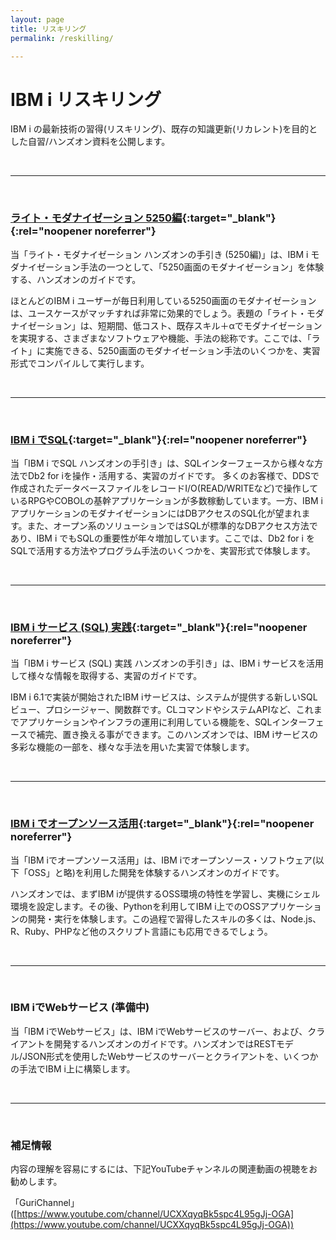 ```yaml
---
layout: page
title: リスキリング
permalink: /reskilling/

---
```


# IBM i リスキリング

IBM i の最新技術の習得(リスキリング)、既存の知識更新(リカレント)を目的とした自習/ハンズオン資料を公開します。

<br>

---
<br>

### [ライト・モダナイゼーション 5250編](https://guricat.github.io/Lite-modernization-for-5250/#/){:target="_blank"}{:rel="noopener noreferrer"}

当「ライト・モダナイゼーション ハンズオンの手引き (5250編)」は、IBM i モダナイゼーション手法の一つとして、「5250画面のモダナイゼーション」を体験する、ハンズオンのガイドです。

ほとんどのIBM i ユーザーが毎日利用している5250画面のモダナイゼーションは、ユースケースがマッチすれば非常に効果的でしょう。表題の「ライト・モダナイゼーション」は、短期間、低コスト、既存スキル＋αでモダナイゼーションを実現する、さまざまなソフトウェアや機能、手法の総称です。ここでは、「ライト」に実施できる、5250画面のモダナイゼーション手法のいくつかを、実習形式でコンパイルして実行します。

<br>

---
<br>

### [IBM i でSQL](https://guricat.github.io/SQL-on-IBM-i/#/){:target="_blank"}{:rel="noopener noreferrer"}

当「IBM i でSQL ハンズオンの手引き」は、SQLインターフェースから様々な方法でDb2 for iを操作・活用する、実習のガイドです。 多くのお客様で、DDSで作成されたデータベースファイルをレコードI/O(READ/WRITEなど)で操作しているRPGやCOBOLの基幹アプリケーションが多数稼動しています。一方、IBM i アプリケーションのモダナイゼーションにはDBアクセスのSQL化が望まれます。また、オープン系のソリューションではSQLが標準的なDBアクセス方法であり、IBM i でもSQLの重要性が年々増加しています。ここでは、Db2 for i をSQLで活用する方法やプログラム手法のいくつかを、実習形式で体験します。

<br>

---
<br>

### [IBM i サービス (SQL) 実践](https://guricat.github.io/Practical-use-of-IBM-i-Service--SQL-/#/){:target="_blank"}{:rel="noopener noreferrer"}

当「IBM i サービス (SQL) 実践 ハンズオンの手引き」は、IBM i サービスを活用して様々な情報を取得する、実習のガイドです。

IBM i 6.1で実装が開始されたIBM iサービスは、システムが提供する新しいSQLビュー、プロシージャー、関数群です。CLコマンドやシステムAPIなど、これまでアプリケーションやインフラの運用に利用している機能を、SQLインターフェースで補完、置き換える事ができます。このハンズオンでは、IBM iサービスの多彩な機能の一部を、様々な手法を用いた実習で体験します。

<br>

---
<br>

### [IBM i でオープンソース活用](https://guricat.github.io/Leveraging-Open-Source-on-IBM-i/#/){:target="_blank"}{:rel="noopener noreferrer"}

当「IBM iでオープンソース活用」は、IBM iでオープンソース・ソフトウェア(以下「OSS」と略)を利用した開発を体験するハンズオンのガイドです。

ハンズオンでは、まずIBM iが提供するOSS環境の特性を学習し、実機にシェル環境を設定します。その後、Pythonを利用してIBM i上でのOSSアプリケーションの開発・実行を体験します。この過程で習得したスキルの多くは、Node.js、R、Ruby、PHPなど他のスクリプト言語にも応用できるでしょう。

<br>

---
<br>

### IBM iでWebサービス (準備中)

当「IBM iでWebサービス」は、IBM iでWebサービスのサーバー、および、クライアントを開発するハンズオンのガイドです。ハンズオンではRESTモデル/JSON形式を使用したWebサービスのサーバーとクライアントを、いくつかの手法でIBM i上に構築します。

<br>

---
<br>

### 補足情報

内容の理解を容易にするには、下記YouTubeチャンネルの関連動画の視聴をお勧めします。

「GuriChannel」 ([https://www.youtube.com/channel/UCXXqyqBk5spc4L95gJj-OGA](https://www.youtube.com/channel/UCXXqyqBk5spc4L95gJj-OGA))
